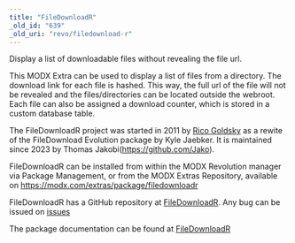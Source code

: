 ```yaml
---
title: "FileDownloadR"
_old_id: "639"
_old_uri: "revo/filedownload-r"
---
```


Display a list of downloadable files without revealing the file url.

This MODX Extra can be used to display a list of files from a directory. The download link for each file is hashed. 
This way, the full url of the file will not be revealed and the files/directories can be located outside the webroot. 
Each file can also be assigned a download counter, which is stored in a custom database table.

The FileDownloadR project was started in 2011 by [Rico Goldsky](https://github.com/goldsky) as a rewite of the 
FileDownload Evolution package by Kyle Jaebker. It is maintained since 2023 by Thomas Jakobi(https://github.com/Jako).

FileDownloadR can be installed from within the MODX Revolution manager via Package Management, or from the MODX Extras 
Repository, available on https://modx.com/extras/package/filedownloadr

FileDownloadR has a GitHub repository at [FileDownloadR](https://github.com/Jako/FileDownloadR). Any bug can be issued on 
[issues](https://github.com/Jako/FileDownloadR/issues)

The package documentation can be found at [FileDownloadR](http://jako.github.io/FileDownloadR/)
